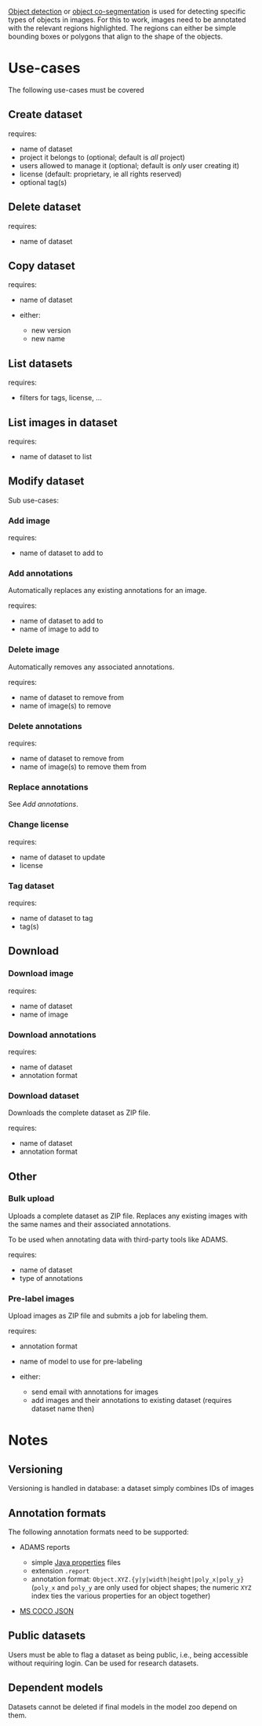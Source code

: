 [Object detection](https://en.wikipedia.org/wiki/Object_detection) or 
[object co-segmentation](https://en.wikipedia.org/wiki/Object_Co-segmentation)
is used for detecting specific types of objects in images. For this to work, 
images need to be annotated with the relevant regions highlighted. The regions 
can either be simple bounding boxes or polygons that align to the shape of the 
objects.

# Use-cases

The following use-cases must be covered 

## Create dataset

requires: 

  * name of dataset
  * project it belongs to (optional; default is *all* project)
  * users allowed to manage it (optional; default is *only* user creating it)
  * license (default: proprietary, ie all rights reserved)
  * optional tag(s)


## Delete dataset

requires:

  * name of dataset
  

## Copy dataset

requires:

  * name of dataset
  * either:

    * new version
    * new name


## List datasets

requires:

  * filters for tags, license, ...


## List images in dataset

requires:

  * name of dataset to list


## Modify dataset

Sub use-cases:

### Add image

requires:

  * name of dataset to add to

### Add annotations

Automatically replaces any existing annotations for an image.

requires:

  * name of dataset to add to
  * name of image to add to

### Delete image

Automatically removes any associated annotations.

requires:

  * name of dataset to remove from
  * name of image(s) to remove

### Delete annotations

requires:

  * name of dataset to remove from
  * name of image(s) to remove them from

### Replace annotations

See *Add annotations*.

### Change license

requires:

  * name of dataset to update
  * license

### Tag dataset

requires:

  * name of dataset to tag
  * tag(s)


## Download 

### Download image

requires:

  * name of dataset
  * name of image

### Download annotations

requires:

  * name of dataset
  * annotation format

### Download dataset

Downloads the complete dataset as ZIP file.

requires:

  * name of dataset
  * annotation format

## Other

### Bulk upload

Uploads a complete dataset as ZIP file. Replaces any existing images
with the same names and their associated annotations.

To be used when annotating data with third-party tools like ADAMS.

requires:

  * name of dataset
  * type of annotations

### Pre-label images

Upload images as ZIP file and submits a job for labeling them.

requires:

  * annotation format
  * name of model to use for pre-labeling
  * either:

    * send email with annotations for images
    * add images and their annotations to existing dataset (requires dataset name then)


# Notes

## Versioning

Versioning is handled in database: a dataset simply combines IDs of images


## Annotation formats

The following annotation formats need to be supported:

  * ADAMS reports

    * simple [Java properties](https://en.wikipedia.org/wiki/.properties) files
    * extension `.report`
    * annotation format: `Object.XYZ.{y|y|width|height|poly_x|poly_y}` (`poly_x` and 
      `poly_y` are only used for object shapes; the numeric `XYZ` index ties the 
      various properties for an object together)

  * [MS COCO JSON](http://cocodataset.org/#format-data)

## Public datasets

Users must be able to flag a dataset as being public, i.e., being accessible
without requiring login. Can be used for research datasets.

## Dependent models

Datasets cannot be deleted if final models in the model zoo depend on them.

